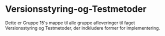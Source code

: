 # Versionsstyring-og-Testmetoder
Dette er Gruppe 15's mappe til alle gruppe afleveringer til faget Versionsstyring og Testmetoder, der indkludere former for implementering.
